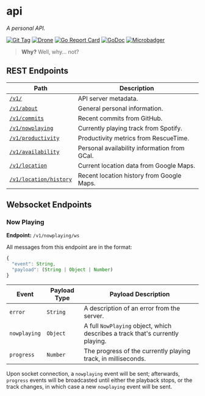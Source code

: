 # api

_A personal API._

[![Git Tag][tag-img]][tag]
[![Drone][drone-img]][drone]
[![Go Report Card][grp-img]][grp]
[![GoDoc][godoc-img]][godoc]
[![Microbadger][microbadger-img]][microbadger]

> **Why?** Well, why... not?

## REST Endpoints

| Path                                                                   | Description                                  |
| ---------------------------------------------------------------------- | -------------------------------------------- |
| [`/v1/`](https://api.stevenxie.me/v1/)                                 | API server metadata.                         |
| [`/v1/about`](https://api.stevenxie.me/v1/about)                       | General personal information.                |
| [`/v1/commits`](https://api.stevenxie.me/v1/commits)                   | Recent commits from GitHub.                  |
| [`/v1/nowplaying`](https://api.stevenxie.me/v1/nowplaying)             | Currently playing track from Spotify.        |
| [`/v1/productivity`](https://api.stevenxie.me/v1/productivity)         | Productivity metrics from RescueTime.        |
| [`/v1/availability`](https://api.stevenxie.me/v1/availability)         | Personal availability information from GCal. |
| [`/v1/location`](https://api.stevenxie.me/v1/location)                 | Current location data from Google Maps.      |
| [`/v1/location/history`](https://api.stevenxie.me/v1/location/history) | Recent location history from Google Maps.    |

## Websocket Endpoints

### Now Playing

**Endpoint:** `/v1/nowplaying/ws`

All messages from this endpoint are in the format:

```js
{
  "event": String,
  "payload": (String | Object | Number)
}
```

| Event        | Payload Type | Payload Description                                                           |
| ------------ | ------------ | ----------------------------------------------------------------------------- |
| `error`      | `String`     | A description of an error from the server.                                    |
| `nowplaying` | `Object`     | A full `NowPlaying` object, which describes a track that's currently playing. |
| `progress`   | `Number`     | The progress of the currently playing track, in milliseconds.                 |

Upon socket connection, a `nowplaying` event will be sent; afterwards,
`progress` events will be broadcasted until either the playback stops, or the
track changes, in which case a new `nowplaying` event will be sent.

[tag]: https://github.com/stevenxie/api/releases
[tag-img]: https://img.shields.io/github/tag/stevenxie/api.svg
[drone]: https://ci.stevenxie.me/stevenxie/api
[drone-img]: https://ci.stevenxie.me/api/badges/stevenxie/api/status.svg
[grp]: https://goreportcard.com/report/github.com/stevenxie/api
[grp-img]: https://goreportcard.com/badge/github.com/stevenxie/api
[godoc]: https://godoc.org/github.com/stevenxie/api
[godoc-img]: https://godoc.org/github.com/stevenxie/api?status.svg
[microbadger]: https://microbadger.com/images/stevenxie/api
[microbadger-img]: https://images.microbadger.com/badges/image/stevenxie/api.svg
